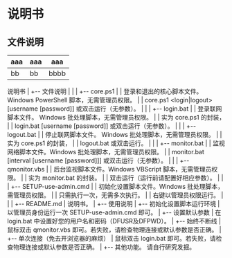 # 说明书

## 文件说明

aaa|aaa|aaa
---|---|---
bb|bb|bbbb

说明书
  |
  +-- 文件说明
  |     |
  |     +-- core.ps1
  |     |     登录和退出的核心脚本文件。 Windows PowerShell 脚本，无需管理员权限。
  |     |     core.ps1 <login|logout> [username [password]] 或双击运行（无参数）。
  |     |
  |     +-- login.bat
  |     |     登录联网脚本文件。 Windows 批处理脚本，无需管理员权限。
  |     |     实为 core.ps1 的封装，
  |     |     login.bat [username [password]] 或双击运行（无参数）。
  |     |
  |     +-- logout.bat
  |     |     停止联网脚本文件。 Windows 批处理脚本，无需管理员权限。
  |     |     实为 core.ps1 的封装，
  |     |     logout.bat 或双击运行。
  |     |
  |     +-- monitor.bat
  |     |     监视网络脚本文件。Windows 批处理脚本，无需管理员权限。
  |     |     monitor.bat [interval [username [password]]] 或双击运行（无参数）。
  |     |
  |     +-- qmonitor.vbs
  |     |     后台监视脚本文件。Windows VBScript 脚本，无需管理员权限。
  |     |     实为 monitor.bat 的封装。
  |     |     双击运行（运行前请配置好相应参数）。
  |     |
  |     +-- SETUP-use-admin.cmd
  |     |     初始化设置脚本文件。Windows 批处理脚本，需管理员权限。
  |     |     只需执行一次，无需多次执行。
  |     |     右键以管理员权限运行。
  |     |
  |     +-- README.md
  |           说明书。
  |
  +-- 使用说明
        |
        +-- 初始化设置脚本运行环境
        |     以管理员身份运行一次 SETUP-use-admin.cmd 即可。
        |
        +-- 设置默认参数
        |     在 login.bat 中设置好您的用户名和密码（DFUSR及DFPWD）。
        |
        +-- 始终不断线
        |     鼠标双击 qmonitor.vbs 即可。若失败，请检查物理连接或默认参数是否正确。
        |
        +-- 单次连接（免去开浏览器的麻烦）
        |     鼠标双击 login.bat 即可。若失败，请检查物理连接或默认参数是否正确。
        |
        +-- 其他功能。
              请自行研究发掘。
